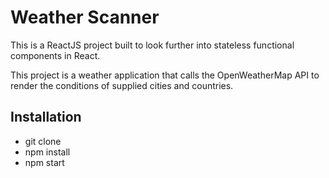 # Weather Scanner
This is a ReactJS project built to look further into stateless functional components in React.

This project is a weather application that calls the OpenWeatherMap API to render the conditions of supplied cities and countries.


## Installation

* git clone  
* npm install
* npm start
